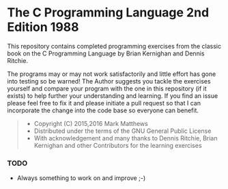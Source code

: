 # The C Programming Language 2nd Edition 1988 

This repository contains completed programming exercises from the
classic book on the C Programming Language by Brian Kernighan and
Dennis Ritchie.

The programs may or may not work satisfactorily and little effort has
gone into testing so be warned!  The Author suggests you tackle the
exercises yourself and compare your program with the one in this
repository (if it exists) to help further your understanding and
learning.  If you find an issue please feel free to fix it and please
initiate a pull request so that I can incorporate the change into the
code base so everyone can benefit.

> - Copyright (C) 2015,2016 Mark Matthews
> - Distributed under the terms of the GNU General Public License
> - With acknowledgement and many thanks to Dennis Ritchie, Brian Kernighan
> and other Contributors for the learning exercises

### TODO

  - Always something to work on and improve ;-)

